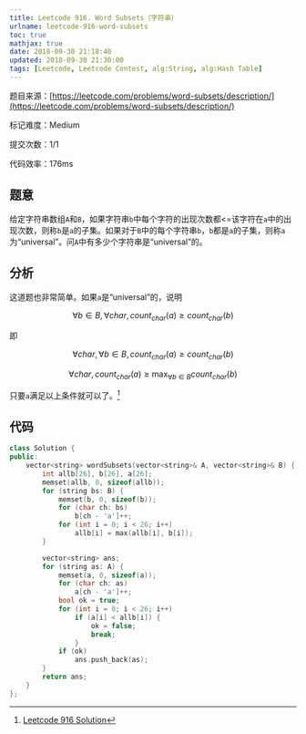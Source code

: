 ```yaml
---
title: Leetcode 916. Word Subsets（字符串）
urlname: leetcode-916-word-subsets
toc: true
mathjax: true
date: 2018-09-30 21:18:40
updated: 2018-09-30 21:30:00
tags: [Leetcode, Leetcode Contest, alg:String, alg:Hash Table]
---
```


题目来源：[https://leetcode.com/problems/word-subsets/description/](https://leetcode.com/problems/word-subsets/description/)

标记难度：Medium

提交次数：1/1

代码效率：176ms

## 题意

给定字符串数组`A`和`B`，如果字符串`b`中每个字符的出现次数都<=该字符在`a`中的出现次数，则称`b`是`a`的子集。如果对于`B`中的每个字符串`b`，`b`都是`a`的子集，则称`a`为“universal”。问`A`中有多少个字符串是“universal”的。

## 分析

这道题也非常简单。如果`a`是“universal”的，说明

$$\forall b \in B, \forall char, count_{char}(a) \geq count_{char}(b)$$

即

$$\forall char, \forall b \in B, count_{char}(a) \geq count_{char}(b)$$

$$\forall char, count_{char}(a) \geq \max_{\forall b \in B}{count_{char}(b)}$$

只要`a`满足以上条件就可以了。[^solution]

[^solution]: [Leetcode 916 Solution](https://leetcode.com/problems/word-subsets/solution/)

## 代码

```cpp
class Solution {
public:
    vector<string> wordSubsets(vector<string>& A, vector<string>& B) {
        int allb[26], b[26], a[26];
        memset(allb, 0, sizeof(allb));
        for (string bs: B) {
            memset(b, 0, sizeof(b));
            for (char ch: bs)
                b[ch - 'a']++;
            for (int i = 0; i < 26; i++)
                allb[i] = max(allb[i], b[i]);
        }

        vector<string> ans;
        for (string as: A) {
            memset(a, 0, sizeof(a));
            for (char ch: as)
                a[ch - 'a']++;
            bool ok = true;
            for (int i = 0; i < 26; i++)
                if (a[i] < allb[i]) {
                    ok = false;
                    break;
                }
            if (ok)
                ans.push_back(as);
        }
        return ans;
    }
};
```

